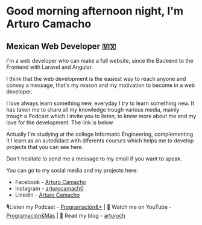 # Good morning afternoon night, I'm Arturo Camacho
## Mexican Web Developer 🇲🇽
I'm a web developer who can make a full website, since the Backend to the Frontend with Laravel and Angular.

I think that the web development is the easiest way to reach anyone and convey a message, that's my reason and my motivation to become in a web developer.

I love always learn something new, everyday I try to learn something new. It has taken me to share all my knowledge trough various media, mainly trough a Podcast which I invite you to listen, to know more about me and my love for the development. The link is below.

Actually I'm studying at the college Informatic Engineering, complementing it I learn as an autodidact with diferents courses which helps me to develop projects that you can see here.

Don't hesitate to send me a message to my email if you want to speak.

You can go to my social media and my projects here:
- Facebook - [Arturo Camacho](https://www.facebook.com/ArturoCH0)
- Instagram - [arturocamach0](https://www.instagram.com/arturocamach0/)
- LinedIn - [Arturo Camacho](https://www.linkedin.com/in/arturocamacho0/)

🎙Listen my Podcast - [Programación&+](https://anchor.fm/arturocamacho0)  | 
🎥 Watch me on YouTube - [Programación&Más](https://www.youtube.com/channel/UCtkQm4LoCljSe8zEuGN3rKw)  | 
🧾 Read my blog - [arturoch](https://arturoch.art.blog/)
